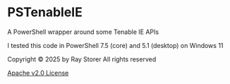 # PSTenableIE

A PowerShell wrapper around some Tenable IE APIs

I tested this code in PowerShell 7.5 (core) and 5.1 (desktop) on Windows 11

Copyright &copy; 2025 by Ray Storer All rights reserved

[Apache v2.0 License](https://www.apache.org/licenses/LICENSE-2.0)
